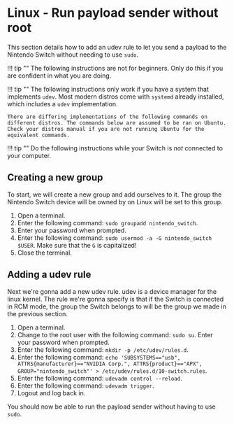 # Linux - Run payload sender without root

This section details how to add an udev rule to let you send a payload to the Nintendo Switch without needing to use `sudo`.

!!! tip ""
    The following instructions are not for beginners. Only do this if you are confident in what you are doing.

!!! tip ""
    The following instructions only work if you have a system that implements `udev`. Most modern distros come with `systemd` already installed, which includes a `udev` implementation.

    There are differing implementations of the following commands on different distros. The commands below are assumed to be ran on Ubuntu. Check your distros manual if you are not running Ubuntu for the equivalent commands.

!!! tip ""
    Do the following instructions while your Switch is _not_ connected to your computer.

## Creating a new group

To start, we will create a new group and add ourselves to it. The group the Nintendo Switch device will be owned by on Linux will be set to this group.

1. Open a terminal.
2. Enter the following command: `sudo groupadd nintendo_switch`.
3. Enter your password when prompted.
4. Enter the following command: `sudo usermod -a -G nintendo_switch $USER`. Make sure that the `G` is capitalized!
5. Close the terminal.

## Adding a udev rule

Next we're gonna add a new udev rule. udev is a device manager for the linux kernel. The rule we're gonna specify is that if the Switch is connected in RCM mode, the group the Switch belongs to will be the group we made in the previous section.

1. Open a terminal.
2. Change to the root user with the following command: `sudo su`. Enter your password when prompted.
3. Enter the following command: `mkdir -p /etc/udev/rules.d`.
4. Enter the following command: `echo 'SUBSYSTEMS=="usb", ATTRS{manufacturer}=="NVIDIA Corp.", ATTRS{product}=="APX", GROUP="nintendo_switch"' > /etc/udev/rules.d/10-switch.rules`.
5. Enter the following command: `udevadm control --reload`.
6. Enter the following command: `udevadm trigger`.
7. Logout and log back in.

You should now be able to run the payload sender without having to use `sudo`.
